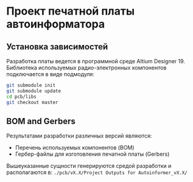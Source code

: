 # Проект печатной платы автоинформатора 

## Установка зависимостей

Разработка платы ведется в программной среде Altium Designer 19.
Библиотека используемых радио-электронных компонентов подключается
в виде подмодуля:

```bash
git submodule init
git submodule update
cd pcb/libs
git checkout master
```

## BOM and Gerbers

Результатами разработки различных версий являются:

* Перечень используемых компонентов (BOM)
* Гербер-файлы для изготовления печатной платы (Gerbers)

Вышеуказанные сущности генерируются средой разработки и располагаются в:
`./pcb/vX.X/Project Outputs for Autoinformer_vX.X/`